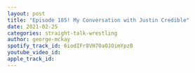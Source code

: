 ```yaml
---
layout: post
title: "Episode 185! My Conversation with Justin Credible"
date: 2021-02-25
categories: straight-talk-wrestling
author: george-mckay
spotify_track_id: 6iodIFr8VH70aOJOimYpzB
youtube_video_id: 
apple_track_id: 
---
```

